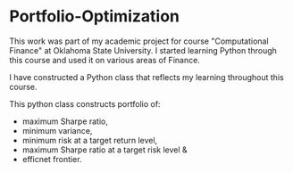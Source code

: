 # Portfolio-Optimization
This work was part of my academic project for course "Computational Finance" at Oklahoma State University. I started learning Python through this course and used it on various areas of Finance. 

I have constructed a Python class that reflects my learning throughout this course. 

This python class constructs portfolio of:
- maximum Sharpe ratio,
- minimum variance,
- minimum risk at a target return level,
- maximum Sharpe ratio at a target risk level &
- efficnet frontier.
